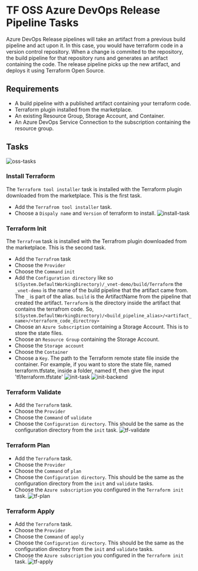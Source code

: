 # TF OSS Azure DevOps Release Pipeline Tasks
Azure DevOps Release pipelines will take an artifact from a previous build pipeline and act upon it. In this case, you would have terraform code in a version control repository. When a change is commited to the repository, the build pipeline for that repository runs and generates an artifact containing the code. The release pipeline picks up the new artifact, and deploys it using Terraform Open Source.

## Requirements
- A build pipeline with a published artifact containing your terraform code.
- Terraform plugin installed from the marketplace.
- An existing Resource Group, Storage Account, and Container.
- An Azure DevOps Service Connection to the subscription containing the resource group.

## Tasks
![oss-tasks](../images/oss-tasks.png)
### Install Terraform 
The ```Terraform tool installer``` task is installed with the Terraform plugin downloaded from the marketplace. This is the first task.
- Add the ```Terrafrom tool installer``` task.
- Choose a ```Dispaly name``` and ```Version``` of terraform to install.
![install-task](../images/install-tf-task.png)
### Terraform Init
The ```Terrafrom``` task is installed with the Terrafrom plugin downloaded from the marketplace. This is the second task.
- Add the ```Terrafrom``` task
- Choose the ```Provider```
- Choose the ```Command``` ```init```
- Add the ```Configuration directory``` like so ```$(System.DefaultWorkingDirectory)/_vnet-demo/build/Terraform``` the ```_vnet-demo``` is the name of the build pipeline that the artifact came from. The ```_``` is part of the alias. ```build``` is the ArtifactName from the pipeline that created the artifact. ```Terraform``` is the directory inside the artifact that contains the terrafrom code. So, ```$(System.DefaultWorkingDirectory)/<build_pipeline_alias>/<artifact_name>/<terraform_code_directroy>```
- Choose an ```Azure Subscription``` containing a Storage Account. This is to store the state files.
- Choose an ```Resource Group``` containing the Storage Account.
- Choose the ```Storage account```
- Choose the ```Container```
- Choose a ```Key```. The path to the Terraform remote state file inside the container. For example, if you want to store the state file, named terraform.tfstate, inside a folder, named tf, then give the input 'tf/terraform.tfstate'
![init-task](../images/init-task.png)
![init-backend](../images/init-backend.png)

### Terraform Validate
- Add the ```Terraform``` task.
- Choose the ```Provider```
- Choose the ```Command``` of ```validate```
- Choose the ```Configuration directory```. This should be the same as the configuration directory from the ```init``` task.
![tf-validate](../images/validate.png)

### Terraform Plan
- Add the ```Terraform``` task.
- Choose the ```Provider```
- Choose the ```Command``` of ```plan```
- Choose the ```Configuration directory```. This should be the same as the configuration directory from the ```init``` and ```validate``` tasks.
- Choose the ```Azure subscription``` you configured in the ```Terraform init``` task.
![tf-plan](../images/plan.png)

### Terraform Apply
- Add the ```Terraform``` task.
- Choose the ```Provider```
- Choose the ```Command``` of ```apply```
- Choose the ```Configuration directory```. This should be the same as the configuration directory from the ```init``` and ```validate``` tasks.
- Choose the ```Azure subscription``` you configured in the ```Terraform init``` task.
![tf-apply](../images/apply.png)